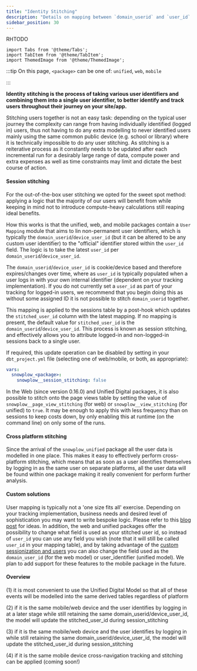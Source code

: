 ```yaml
---
title: "Identity Stitching"
description: "Details on mapping between `domain_userid` and `user_id` in our packages."
sidebar_position: 30
---
```

RHTODO
```mdx-code-block
import Tabs from '@theme/Tabs';
import TabItem from '@theme/TabItem';
import ThemedImage from '@theme/ThemedImage';
```

:::tip
On this page, `<package>` can be one of: `unified`, `web`, `mobile`

:::

**Identity stitching is the process of taking various user identifiers and combining them into a single user identifier, to better identify and track users throughout their journey on your site/app.**

Stitching users together is not an easy task: depending on the typical user journey the complexity can range from having individually identified (logged in) users, thus not having to do any extra modelling to never identified users mainly using the same common public device (e.g. school or library) where it is technically impossible to do any user stitching. As stitching is a reiterative process as it constantly needs to be updated after each incremental run for a desirably large range of data, compute power and extra expenses as well as time constraints may limit and dictate the best course of action.

#### Session stitching

For the out-of-the-box user stitching we opted for the sweet spot method: applying a logic that the majority of our users will benefit from while keeping in mind not to introduce compute-heavy calculations still reaping ideal benefits.

How this works is that the unified, web, and mobile packages contain a `User Mapping` module that aims to lin non-permanent user identifiers, which is typically the `domain_userid`/`device_user_id` (but it can be altered to be any custom user identifier) to the "official" identifier stored within the `user_id` field. The logic is to take the latest `user_id` per `domain_userid`/`device_user_id`.

The `domain_userid`/`device_user_id` is cookie/device based and therefore expires/changes over time, where as `user_id` is typically populated when a user logs in with your own internal identifier (dependent on your tracking implementation). If you do not currently set a `user_id` as part of your tracking for logged-in users, we recommend that you begin doing this as without some assigned ID it is not possible to stitch `domain_userid` together.

This mapping is applied to the sessions table by a post-hook which updates the `stitched_user_id` column with the latest mapping. If no mapping is present, the default value for `stitched_user_id` is the `domain_userid`/`device_user_id`. This process is known as session stitching, and effectively allows you to attribute logged-in and non-logged-in sessions back to a single user.



<Tabs groupId="dbt-packages" queryString>

<TabItem value="unified" label="Snowplow Unified" default>
  <p align="center">
  <ThemedImage
  alt='Session stitching in the Unified Digital Model'
  sources={{
    light: require('./images/session_stitching_light_unified.drawio.png').default,
    dark: require('./images/session_stitching_dark_unified.drawio.png').default
  }}
  />
  </p>
</TabItem>

<TabItem value="web" label="Snowplow Web">
  <p align="center">
  <ThemedImage
  alt='Session stitching in the web package'
  sources={{
    light: require('./images/session_stitching_light_web.drawio.png').default,
    dark: require('./images/session_stitching_dark_web.drawio.png').default
  }}
  />
  </p>
</TabItem>

<TabItem value="mobile" label="Snowplow Mobile">
  <p align="center">
  <ThemedImage
  alt='Session stitching in the mobile package'
  sources={{
    light: require('./images/session_stitching_light_mobile.drawio.png').default,
    dark: require('./images/session_stitching_dark_mobile.drawio.png').default
  }}
  />
  </p>
</TabItem>

</Tabs>


If required, this update operation can be disabled by setting in your `dbt_project.yml` file (selecting one of web/mobile, or both, as appropriate):

```yml title="dbt_project.yml"
vars:
  snowplow_<package>:
    snowplow__session_stitching: false
```

In the Web (since version 0.16.0) and Unified Digital packages, it is also possible to stitch onto the page views table by setting the value of `snowplow__page_view_stitching` (for web) or `snowplow__view_stitching` (for unified) to `true`. It may be enough to apply this with less frequency than on sessions to keep costs down, by only enabling this at runtime (on the command line) on only some of the runs.

#### Cross platform stitching

Since the arrival of the `snowplow_unified` package all the user data is modelled in one place. This makes it easy to effectively perform cross-platform stitching, which means that as soon as a user identifies themselves by logging in as the same user on separate platforms, all the user data will be found within one package making it really convenient for perform further analysis.

#### Custom solutions

User mapping is typically not a 'one size fits all' exercise. Depending on your tracking implementation, business needs and desired level of sophistication you may want to write bespoke logic. Please refer to this [blog post](https://snowplow.io/blog/developing-a-single-customer-view-with-snowplow/) for ideas. In addition, the web and unified packages offer the possibility to change what field is used as your stitched user id, so instead of `user_id` you can use any field you wish (note that it will still be called `user_id` in your mapping table), and by taking advantage of the [custom sessionization and users](/docs/modeling-your-data/modeling-your-data-with-dbt/dbt-models/dbt-web-data-model/custom-sessionization-and-users/index.md) you can also change the field used as the `domain_user_id` (for the web model) or user_identifier (unified model). We plan to add support for these features to the mobile package in the future.

#### Overview

<p align="center">
<ThemedImage
alt='Overview of stitching scenarios'
sources={{
light: require('./images/stitching_scenarios.drawio.png').default,
dark: require('./images/stitching_scenarios.drawio.png').default
}}
/>
</p>

(1) it is most convenient to use the Unified Digital Model so that all of these events will be modelled into the same derived tables regardless of platform

(2) if it is the same mobile/web device and the user identifies by logging in at a later stage while still retaining the same domain_userid/device_user_id, the model will update the stitched_user_id during session_stitching
 
(3) if it is the same mobile/web device and the user identifies by logging in while still retaining the same domain_userid/device_user_id, the model will update the stitched_user_id during session_stitching 

(4) if it is the same mobile device cross-navigation tracking and stitching can be applied (coming soon!)
